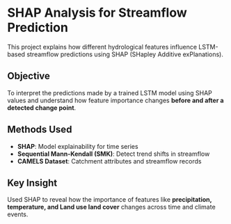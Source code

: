 # SHAP Analysis for Streamflow Prediction

This project explains how different hydrological features influence LSTM-based streamflow predictions using SHAP (SHapley Additive exPlanations).

##  Objective

To interpret the predictions made by a trained LSTM model using SHAP values and understand how feature importance changes **before and after a detected change point**.

##  Methods Used

- **SHAP**: Model explainability for time series
- **Sequential Mann-Kendall (SMK)**: Detect trend shifts in streamflow
- **CAMELS Dataset**: Catchment attributes and streamflow records

##  Key Insight

Used SHAP to reveal how the importance of features like **precipitation, temperature, and Land use land cover** changes across time and climate events.

